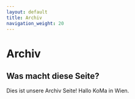 ```yaml
---
layout: default
title: Archiv
navigation_weight: 20
---
```


# Archiv
## Was macht diese Seite?

Dies ist unsere Archiv Seite!
Hallo KoMa in Wien.
